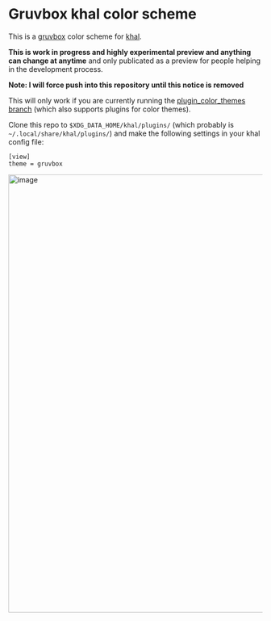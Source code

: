 # Gruvbox khal color scheme

This is a [gruvbox](https://github.com/morhetz/gruvbox) color scheme for
[khal](https://github.com/pimutils/khal/).

**This is work in progress and highly experimental preview and anything can
change at anytime** and only publicated as a preview for people helping in the
development process.


**Note: I will force push into this repository until this notice is removed**

This will only work if you are currently running the
[plugin_color_themes branch](https://github.com/pimutils/khal/pull/1303) (which
also supports plugins for color themes).

Clone this repo to `$XDG_DATA_HOME/khal/plugins/` (which probably is
`~/.local/share/khal/plugins/`) and make the following
settings in your khal config file:

```
[view]
theme = gruvbox
```
<img width="868" alt="image" src="https://github.com/geier/khal_gruvbox/assets/275330/60ba54c9-2bff-4ba7-8630-c144f2705898">
